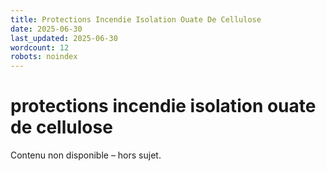 ```yaml
---
title: Protections Incendie Isolation Ouate De Cellulose
date: 2025-06-30
last_updated: 2025-06-30
wordcount: 12
robots: noindex
---
```


# protections incendie isolation ouate de cellulose

Contenu non disponible – hors sujet.